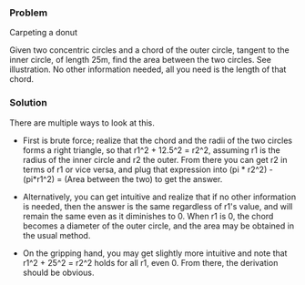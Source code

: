 ### Problem 

Carpeting a donut  

Given two concentric circles and a chord of the outer circle, tangent to the inner circle, of length 25m, find the area between the two circles. See illustration. No other information needed, all you need is the length of that chord.

### Solution 

There are multiple ways to look at this. 

* First is brute force; realize that the chord and the radii of the two circles forms a right triangle, so that r1^2 + 12.5^2 = r2^2, assuming r1 is the radius of the inner circle and r2 the outer. From there you can get r2 in terms of r1 or vice versa, and plug that expression into (pi * r2^2) - (pi*r1^2) = (Area between the two) to get the answer. 

* Alternatively, you can get intuitive and realize that if no other information is needed, then the answer is the same regardless of r1's value, and will remain the same even as it diminishes to 0. When r1 is 0, the chord becomes a diameter of the outer circle, and the area may be obtained in the usual method.

* On the gripping hand, you may get slightly more intuitive and note that r1^2 + 25^2 = r2^2 holds for all r1, even 0. From there, the derivation should be obvious.


